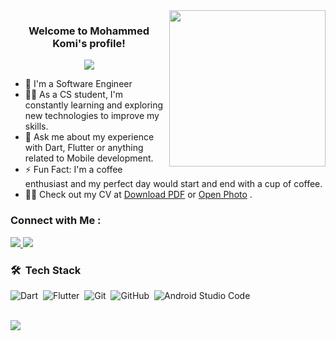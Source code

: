 
<img width="250" align="right" src="https://i.pinimg.com/originals/81/17/8b/81178b47a8598f0c81c4799f2cdd4057.gif">

<h3 align="center">
  Welcome to Mohammed Komi's profile!
  <!--<img src="https://c.tenor.com/_DOBjnGspYAAAAAM/code-coding.gif" width="28">-->
</h3>

<!-- Typing SVG by DenverCoder1 - https://github.com/DenverCoder1/readme-typing-svg -->
<p align="center">
  <a href="https://github.com/DenverCoder1/readme-typing-svg"><img src="https://readme-typing-svg.herokuapp.com/?lines=Mobile-App%20developer;Always%20learning%20new%20things&font=Fira%20Code&center=true&width=440&height=45&color=f75c7e&vCenter=true&size=22"></a>
</p> 

- 🏢 I'm a Software Engineer 
- 👨‍💻 As a CS student, I'm constantly learning and exploring new technologies to improve my skills.
- 💬 Ask me about my experience with Dart, Flutter or anything related to Mobile development.
- ⚡ Fun Fact: I'm a coffee enthusiast and my perfect day would start and end with a cup of coffee.
- 👨‍💻 Check out my CV at <a href ="">Download PDF</a> or <a href ="">Open Photo</a> .


### Connect with Me :


<a href="https://www.linkedin.com/in/mohamedkomieldeeb/" target="_blank"><img src="https://img.shields.io/badge/-Mohammed%20Komi-0077B5?style=for-the-badge&logo=Linkedin&logoColor=white"/>
<a href="https://wa.me/qr/4AFHRB3KU6CAA1" target="_blank"><img src="https://img.shields.io/badge/-Mohammed%20Komi-0077B5?style=for-the-badge&logo=WhatsApp&logoColor=green"/>
</a>
### 🛠 &nbsp;Tech Stack
![Dart](https://img.shields.io/badge/-Dart-05122A?style=flat&logo=dart)&nbsp;
![Flutter](https://img.shields.io/badge/-Flutter-05122A?style=flat&logo=flutter&logoColor=563D7C)&nbsp;
![Git](https://img.shields.io/badge/-Git-05122A?style=flat&logo=git)&nbsp;
![GitHub](https://img.shields.io/badge/-GitHub-05122A?style=flat&logo=github)&nbsp;
![Android Studio Code](https://img.shields.io/badge/-Android%20Studio%20Code-05122A?style=flat&logo=android-studio-code&logoColor=007ACC)&nbsp;






<br>
<a href="https://komarev.com/ghpvc/?username=Mohammed-yunis&style=for-the-badge">
    <img src="https://komarev.com/ghpvc/?username=Mohammed-yunis&style=for-the-badge">
